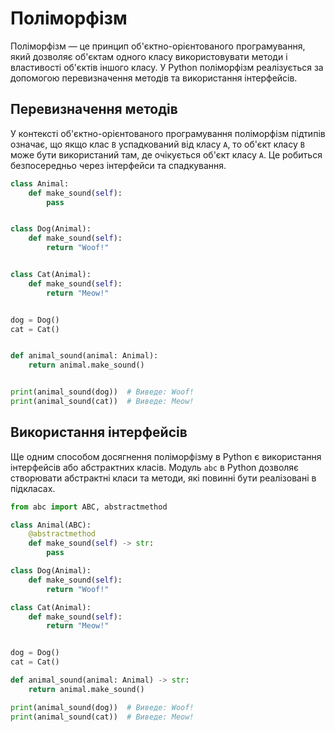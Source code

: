 # Поліморфізм

Поліморфізм — це принцип об'єктно-орієнтованого програмування, який дозволяє об'єктам одного класу використовувати методи і властивості об'єктів іншого класу. У Python поліморфізм реалізується за допомогою перевизначення методів та використання інтерфейсів.

## Перевизначення методів

У контексті об'єктно-орієнтованого програмування поліморфізм підтипів означає, що якщо клас `B` успадкований від класу `A`, то об'єкт класу `B` може бути використаний там, де очікується об'єкт класу `A`. Це робиться безпосередньо через інтерфейси та спадкування.

```py
class Animal:
    def make_sound(self):
        pass


class Dog(Animal):
    def make_sound(self):
        return "Woof!"


class Cat(Animal):
    def make_sound(self):
        return "Meow!"


dog = Dog()
cat = Cat()


def animal_sound(animal: Animal):
    return animal.make_sound()


print(animal_sound(dog))  # Виведе: Woof!
print(animal_sound(cat))  # Виведе: Meow!
```

## Використання інтерфейсів

Ще одним способом досягнення поліморфізму в Python є використання інтерфейсів або абстрактних класів. Модуль `abc` в Python дозволяє створювати абстрактні класи та методи, які повинні бути реалізовані в підкласах.

```py
from abc import ABC, abstractmethod

class Animal(ABC):
    @abstractmethod
    def make_sound(self) -> str:
        pass

class Dog(Animal):
    def make_sound(self):
        return "Woof!"

class Cat(Animal):
    def make_sound(self):
        return "Meow!"


dog = Dog()
cat = Cat()

def animal_sound(animal: Animal) -> str:
    return animal.make_sound()

print(animal_sound(dog))  # Виведе: Woof!
print(animal_sound(cat))  # Виведе: Meow!
```
